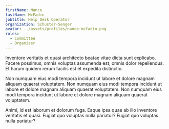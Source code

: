 ```yaml
---
firstName: Nance
lastName: McFadin
jobtitle: Help Desk Operator
organization: Schuster-Senger
avatar: ../assets/profiles/nance-mcfadin.png
roles:
  - Committee
  - Organizer
---
```


Inventore veritatis et quasi architecto beatae vitae dicta sunt explicabo. Facere possimus, omnis voluptas assumenda est, omnis dolor repellendus. Et harum quidem rerum facilis est et expedita distinctio.

Non numquam eius modi tempora incidunt ut labore et dolore magnam aliquam quaerat voluptatem. Non numquam eius modi tempora incidunt ut labore et dolore magnam aliquam quaerat voluptatem. Non numquam eius modi tempora incidunt ut labore et dolore magnam aliquam quaerat voluptatem.

Animi, id est laborum et dolorum fuga. Eaque ipsa quae ab illo inventore veritatis et quasi. Fugiat quo voluptas nulla pariatur? Fugiat quo voluptas nulla pariatur?
